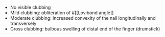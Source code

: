 - No visible clubbing
- Mild clubbing: obliteration of #[[Lovibond angle]]
- Moderate clubbing: increased convexity of the nail longitudinally and transversely
- Gross clubbing: bulbous swelling of distal end of the finger (drumstick)